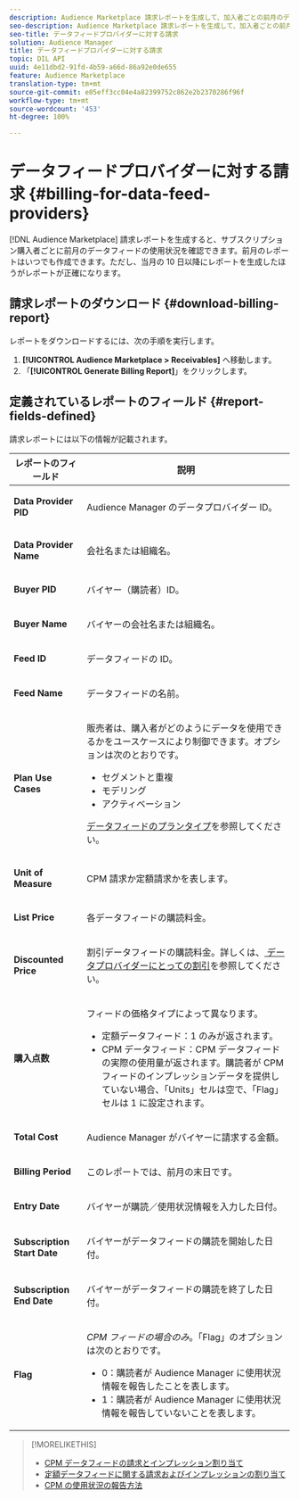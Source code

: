 ```yaml
---
description: Audience Marketplace 請求レポートを生成して、加入者ごとの前月のデータフィード使用量を表示できます。前月のレポートはいつでも作成できます。ただし、当月の 10 日以降にレポートを生成したほうがレポートが正確になります。
seo-description: Audience Marketplace 請求レポートを生成して、加入者ごとの前月のデータフィード使用量を表示できます。前月のレポートはいつでも作成できます。ただし、当月の 10 日以降にレポートを生成したほうがレポートが正確になります。
seo-title: データフィードプロバイダーに対する請求
solution: Audience Manager
title: データフィードプロバイダーに対する請求
topic: DIL API
uuid: 4e11dbd2-91fd-4b59-a66d-86a92e0de655
feature: Audience Marketplace
translation-type: tm+mt
source-git-commit: e05eff3cc04e4a82399752c862e2b2370286f96f
workflow-type: tm+mt
source-wordcount: '453'
ht-degree: 100%

---
```



# データフィードプロバイダーに対する請求 {#billing-for-data-feed-providers}

[!DNL Audience Marketplace] 請求レポートを生成すると、サブスクリプション購入者ごとに前月のデータフィードの使用状況を確認できます。前月のレポートはいつでも作成できます。ただし、当月の 10 日以降にレポートを生成したほうがレポートが正確になります。

## 請求レポートのダウンロード  {#download-billing-report}

レポートをダウンロードするには、次の手順を実行します。

1. **[!UICONTROL Audience Marketplace > Receivables]** へ移動します。
1. 「**[!UICONTROL Generate Billing Report]**」をクリックします。

## 定義されているレポートのフィールド {#report-fields-defined}

請求レポートには以下の情報が記載されます。

<table id="table_B433D5059F6446068683E425B1D87520"> 
 <thead> 
  <tr> 
   <th colname="col1" class="entry"> レポートのフィールド </th> 
   <th colname="col2" class="entry"> 説明 </th> 
  </tr> 
 </thead>
 <tbody> 
  <tr> 
   <td colname="col1"> <p><b><span class="uicontrol"> Data Provider PID</span></b> </p> </td> 
   <td colname="col2"> <p><span class="keyword">Audience Manager</span> のデータプロバイダー ID。 </p> </td> 
  </tr> 
  <tr> 
   <td colname="col1"> <p><b><span class="uicontrol"> Data Provider Name</span></b> </p> </td> 
   <td colname="col2"> <p>会社名または組織名。 </p> </td> 
  </tr> 
  <tr> 
   <td colname="col1"> <p><b><span class="uicontrol"> Buyer PID</span></b> </p> </td> 
   <td colname="col2"> <p>バイヤー（購読者）ID。 </p> </td> 
  </tr> 
  <tr> 
   <td colname="col1"> <p><b><span class="uicontrol"> Buyer Name</span></b> </p> </td> 
   <td colname="col2"> <p>バイヤーの会社名または組織名。 </p> </td> 
  </tr> 
  <tr> 
   <td colname="col1"> <p><b><span class="uicontrol"> Feed ID</span></b> </p> </td> 
   <td colname="col2"> <p>データフィードの ID。 </p> </td> 
  </tr> 
  <tr> 
   <td colname="col1"> <p><b><span class="uicontrol"> Feed Name</span></b> </p> </td> 
   <td colname="col2"> <p>データフィードの名前。 </p> </td> 
  </tr> 
  <tr> 
   <td colname="col1"> <p><b><span class="uicontrol"> Plan Use Cases</span></b> </p> </td> 
   <td colname="col2"> <p>販売者は、購入者がどのようにデータを使用できるかをユースケースにより制御できます。オプションは次のとおりです。 </p> 
    <ul id="ul_8230A93B5DCE4C10B025D3C761F72CEF"> 
     <li id="li_3400C6475F6D43D7AF54D9A0ED9C09E0">セグメントと重複 </li> 
     <li id="li_65DFEF1EA6C341ACB5B72FF629F10AFC">モデリング </li> 
     <li id="li_B84935B93ADE4D299732CE7E099DF7B3">アクティベーション </li> 
    </ul> <p><a href="../../../features/audience-marketplace/marketplace-data-providers/marketplace-create-manage-feeds.md#plan-types">データフィードのプランタイプ</a>を参照してください。 </p> </td> 
  </tr> 
  <tr> 
   <td colname="col1"> <p><b><span class="uicontrol"> Unit of Measure</span></b> </p> </td> 
   <td colname="col2"> <p>CPM 請求か定額請求かを表します。 </p> </td> 
  </tr> 
  <tr> 
   <td colname="col1"> <p><b><span class="uicontrol"> List Price</span></b> </p> </td> 
   <td colname="col2"> <p>各データフィードの購読料金。 </p> </td> 
  </tr> 
  <tr> 
   <td colname="col1"> <p><b><span class="uicontrol"> Discounted Price</span></b> </p> </td> 
   <td colname="col2"> <p>割引データフィードの購読料金。詳しくは、<a href="../../../features/audience-marketplace/marketplace-data-providers/marketplace-create-manage-feeds.md#discounts"> データプロバイダーにとっての割引</a>を参照してください。 </p> </td> 
  </tr> 
  <tr> 
   <td colname="col1"> <p><b><span class="uicontrol"> 購入点数</span></b> </p> </td> 
   <td colname="col2"> <p>フィードの価格タイプによって異なります。 </p> 
    <ul id="ul_01550B436EEE4FBC8C9945E08E3CE2C6"> 
     <li id="li_C589F6A751AB407E853AC6F726A47F14">定額データフィード：1 のみが返されます。 </li> 
     <li id="li_F93F8AEB2D8C45BFA0305E7808AFF848">CPM データフィード：CPM データフィードの実際の使用量が返されます。購読者が CPM フィードのインプレッションデータを提供していない場合、「Units」セルは空で、「Flag」セルは 1 に設定されます。 </li> 
    </ul> </td> 
  </tr> 
  <tr> 
   <td colname="col1"> <p><b><span class="uicontrol"> Total Cost</span></b> </p> </td> 
   <td colname="col2"> <p><span class="keyword">Audience Manager</span> がバイヤーに請求する金額。 </p> </td> 
  </tr> 
  <tr> 
   <td colname="col1"> <p><b><span class="uicontrol"> Billing Period</span></b> </p> </td> 
   <td colname="col2"> <p> このレポートでは、前月の末日です。 </p> </td> 
  </tr> 
  <tr> 
   <td colname="col1"> <p><b><span class="uicontrol"> Entry Date</span></b> </p> </td> 
   <td colname="col2"> <p>バイヤーが購読／使用状況情報を入力した日付。 </p> </td> 
  </tr> 
  <tr> 
   <td colname="col1"> <p><b><span class="uicontrol"> Subscription Start Date</span></b> </p> </td> 
   <td colname="col2"> <p>バイヤーがデータフィードの購読を開始した日付。 </p> </td> 
  </tr> 
  <tr> 
   <td colname="col1"> <p><b><span class="uicontrol"> Subscription End Date</span></b> </p> </td> 
   <td colname="col2"> <p>バイヤーがデータフィードの購読を終了した日付。 </p> </td> 
  </tr> 
  <tr> 
   <td colname="col1"> <p><b><span class="uicontrol"> Flag</span></b> </p> </td> 
   <td colname="col2"> <p> <i>CPM フィードの場合のみ</i>。「Flag」のオプションは次のとおりです。 </p> 
    <ul id="ul_509BC73B754A43299F8D719AB0805ABD"> 
     <li id="li_AB35E33B68EC49A187495DF6B9D86563">0：購読者が <span class="keyword">Audience Manager</span> に使用状況情報を報告したことを表します。 </li> 
     <li id="li_2E4871B127A84EC586A9F3659F52D67E">1：購読者が <span class="keyword">Audience Manager</span> に使用状況情報を報告していないことを表します。 </li> 
    </ul> </td> 
  </tr> 
 </tbody> 
</table>

>[!MORELIKETHIS]
>
>* [CPM データフィードの請求とインプレッション割り当て](../../../features/audience-marketplace/marketplace-data-buyers/marketplace-buyer-billing.md#cost-attribution)
>* [定額データフィードに関する請求およびインプレッションの割り当て](../../../features/audience-marketplace/marketplace-data-buyers/marketplace-buyer-billing.md)
>* [CPM の使用状況の報告方法](../../../features/audience-marketplace/marketplace-data-buyers/marketplace-buyer-billing.md#report-cpm-usage)

